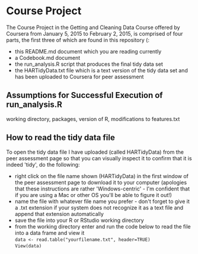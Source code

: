 # Course Project

The Course Project in the Getting and Cleaning Data Course offered by Coursera from January 5, 2015 to February 2, 2015, is comprised of four parts, the first three of which are found in this repository (:
- this README.md document which you are reading currently
- a Codebook.md document 
- the run_analysis.R script that produces the final tidy data set
- the HARTidyData.txt file which is a text version of the tidy data set and has been uploaded to Coursera for peer assessment

## Assumptions for Successful Execution of run_analysis.R

working directory, packages, version of R, modifications to features.txt

## How to read the tidy data file

To open the tidy data file I have uploaded (called HARTidyData) from the peer assessment page so that you can visually inspect it to confirm that it is indeed 'tidy', do the following:

* right click on the file name shown (HARTidyData) in the first window of the peer assessment page to download it to your computer (apologies that these instructions are rather 'Windows-centric' - I'm confident that if you are using a Mac or other OS you'll be able to figure it out!)
* name the file with whatever file name you prefer - don't forget to give it a .txt extension if your system does not recognize it as a text file and append that extension automatically
* save the file into your R or RStudio working directory
* from the working directory enter and run the code below to read the file into a data frame and view it   
   `data <- read.table("yourfilename.txt", header=TRUE)`  
   `View(data)`
   
